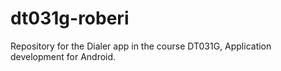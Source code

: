 # dt031g-roberi

Repository for the Dialer app in the course DT031G, Application development for Android.